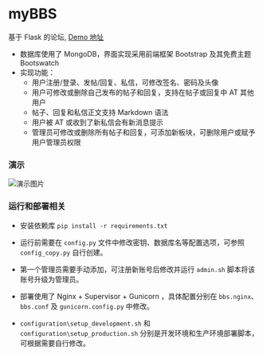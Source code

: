 # myBBS
基于 Flask 的论坛, [Demo 地址](http://www.enin.cc/)

- 数据库使用了 MongoDB，界面实现采用前端框架 Bootstrap 及其免费主题 Bootswatch
- 实现功能：
    - 用户注册/登录、发帖/回复、私信，可修改签名、密码及头像
    - 用户可修改或删除自己发布的帖子和回复，支持在帖子或回复中 AT 其他用户
    - 帖子、回复和私信正文支持 Markdown 语法
    - 用户被 AT 或收到了新私信会有新消息提示
    - 管理员可修改或删除所有帖子和回复，可添加新板块，可删除用户或赋予用户管理员权限
### 演示
![演示图片](https://github.com/enincc/myBBS/blob/master/bbs.gif)

### 运行和部署相关

- 安装依赖库 `pip install -r requirements.txt`

- 运行前需要在 `config.py` 文件中修改密钥、数据库名等配置选项，可参照 `config_copy.py` 自行创建。

- 第一个管理员需要手动添加，可注册新账号后修改并运行 `admin.sh` 脚本将该账号升级为管理员。

- 部署使用了 Nginx + Supervisor + Gunicorn ，具体配置分别在 `bbs.nginx`、`bbs.conf` 及 `gunicorn.config.py` 中修改。

- `configuration\setup_development.sh` 和 `configuration\setup_production.sh` 分别是开发环境和生产环境部署脚本，可根据需要自行修改。

